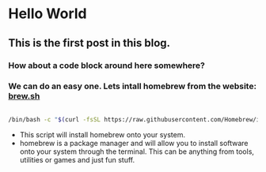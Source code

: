 <!-- ---
title: Hello World
date: 2023-03-29 11:11:00
categories: [First Post, How to]
tags: [code, links]
--- -->

# Hello World

## This is the first post in this blog. 

### How about a code block around here somewhere?
### We can do an easy one. Lets intall homebrew from the website: [brew.sh](https://brew.sh)


``` bash

/bin/bash -c "$(curl -fsSL https://raw.githubusercontent.com/Homebrew/install/HEAD/install.sh)"

```

* This script will install homebrew onto your system. 
* homebrew is a package manager and will allow you to install software onto your system through the terminal. This can be anything from tools, utilities or games and just fun stuff.